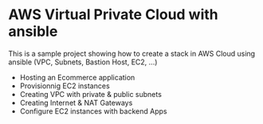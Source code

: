 # AWS Virtual Private Cloud with ansible

This is a sample project showing how to create a stack in AWS Cloud using ansible (VPC, Subnets, Bastion Host, EC2, ...)

- Hosting an Ecommerce application
- Provisionnig EC2 instances
- Creating VPC with private & public subnets
- Creating Internet & NAT Gateways
- Configure EC2 instances with backend Apps

